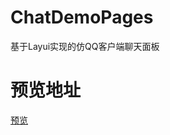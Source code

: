 # ChatDemoPages
基于Layui实现的仿QQ客户端聊天面板


# 预览地址

[预览](https://evan925.github.io/ChatDemoPages/chat.html)
